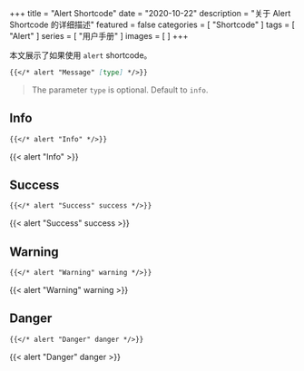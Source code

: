 +++
title = "Alert Shortcode"
date = "2020-10-22"
description = "关于 Alert Shortcode 的详细描述"
featured = false
categories = [
  "Shortcode"
]
tags = [
  "Alert"
]
series = [
  "用户手册"
]
images = [
]
+++

本文展示了如果使用 `alert` shortcode。

<!--more-->

```markdown
{{</* alert "Message" [type] */>}}
```

> The parameter `type` is optional. Default to `info`.

## Info

```markdown
{{</* alert "Info" */>}}
```

{{< alert "Info" >}}

## Success

```markdown
{{</* alert "Success" success */>}}
```

{{< alert "Success" success >}}

## Warning

```markdown
{{</* alert "Warning" warning */>}}
```

{{< alert "Warning" warning >}}

## Danger

```markdown
{{</* alert "Danger" danger */>}}
```

{{< alert "Danger" danger >}}
